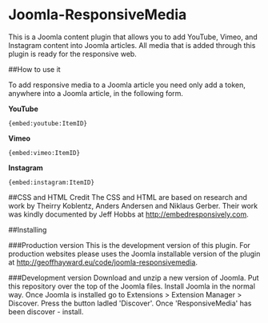 Joomla-ResponsiveMedia
======================

This is a Joomla content plugin that allows you to add YouTube, Vimeo, and Instagram content into Joomla articles. All media that is added through this plugin is ready for the responsive web.

##How to use it

To add responsive media to a Joomla article you need only add a token, anywhere into a Joomla article, in the following form.

**YouTube**
```
{embed:youtube:ItemID}
```

**Vimeo**
```
{embed:vimeo:ItemID}
```

**Instagram**
```
{embed:instagram:ItemID}
```

##CSS and HTML Credit 
The CSS and HTML are based on research and work by Theirry Koblentz, Anders Andersen and Niklaus Gerber. Their work was kindly documented by Jeff Hobbs at http://embedresponsively.com.

##Installing

###Production version
This is the development version of this plugin. For production websites please uses the Joomla installable version of the plugin at http://geoffhayward.eu/code/joomla-responsivemedia.

###Development version
Download and unzip a new version of Joomla. Put this repository over the top of the Joomla files. Install Joomla in the normal way. Once Joomla is installed go to Extensions > Extension Manager > Discover. Press the button ladled 'Discover'. Once 'ResponsiveMedia' has been discover - install. 
